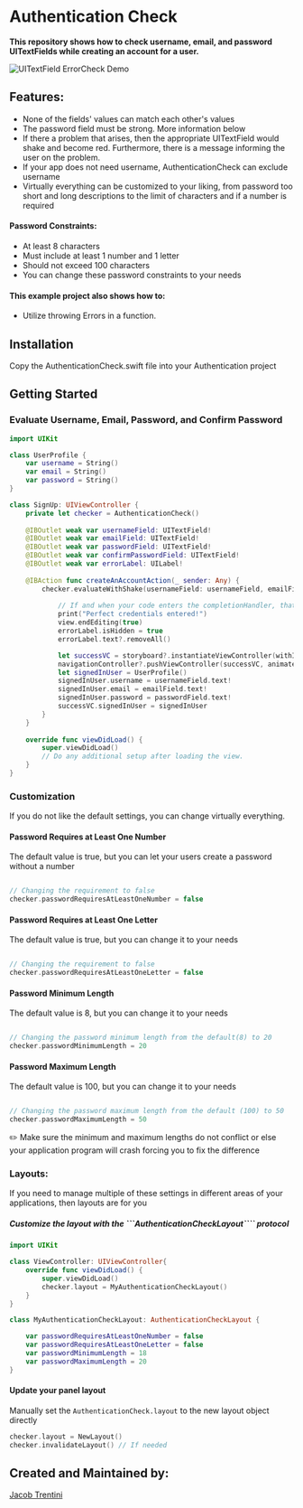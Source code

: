 # Authentication Check

**This repository shows how to check username, email, and password UITextFields while creating an account for a user.**

![UITextField ErrorCheck Demo](https://user-images.githubusercontent.com/70717139/128651293-bdca203c-2817-4b20-a50b-e93718035c4c.gif)


## Features:

- None of the fields' values can match each other's values
- The password field must be strong. More information below
- If there a problem that arises, then the appropriate UITextField would shake and become red. Furthermore, there is a message informing the user on the problem.
- If your app does not need username, AuthenticationCheck can exclude username
- Virtually everything can be customized to your liking, from password too short and long descriptions to the limit of characters and if a number is required

#### Password Constraints:
- At least 8 characters
- Must include at least 1 number and 1 letter
- Should not exceed 100 characters
- You can change these password constraints to your needs

#### This example project also shows how to:
- Utilize throwing Errors in a function.

## Installation

Copy the AuthenticationCheck.swift file into your Authentication project

## Getting Started

### Evaluate Username, Email, Password, and Confirm Password

```swift
import UIKit

class UserProfile {
    var username = String()
    var email = String()
    var password = String()
}

class SignUp: UIViewController {
    private let checker = AuthenticationCheck()
    
    @IBOutlet weak var usernameField: UITextField!
    @IBOutlet weak var emailField: UITextField!
    @IBOutlet weak var passwordField: UITextField!
    @IBOutlet weak var confirmPasswordField: UITextField!
    @IBOutlet weak var errorLabel: UILabel!
    
    @IBAction func createAnAccountAction(_ sender: Any) {
        checker.evaluateWithShake(usernameField: usernameField, emailField: emailField, passwordField: passwordField, confirmPasswordField: confirmPasswordField, currentViewController: self) {
            
            // If and when your code enters the completionHandler, that means the user satisfied the evaluater.
            print("Perfect credentials entered!")
            view.endEditing(true)
            errorLabel.isHidden = true
            errorLabel.text?.removeAll()

            let successVC = storyboard?.instantiateViewController(withIdentifier: "SuccessfullyLoggedIn") as! SuccessfullyLoggedIn
            navigationController?.pushViewController(successVC, animated: true)
            let signedInUser = UserProfile()
            signedInUser.username = usernameField.text!
            signedInUser.email = emailField.text!
            signedInUser.password = passwordField.text!
            successVC.signedInUser = signedInUser
        }
    }
    
    override func viewDidLoad() {
        super.viewDidLoad()
        // Do any additional setup after loading the view.
    }
}
```
### Customization

If you do not like the default settings, you can change virtually everything.

#### Password Requires at Least One Number

The default value is true, but you can let your users create a password without a number

```swift

// Changing the requirement to false
checker.passwordRequiresAtLeastOneNumber = false

```

#### Password Requires at Least One Letter

The default value is true, but you can change it to your needs

```swift

// Changing the requirement to false
checker.passwordRequiresAtLeastOneLetter = false

```

#### Password Minimum Length

The default value is 8, but you can change it to your needs

```swift

// Changing the password minimum length from the default(8) to 20
checker.passwordMinimumLength = 20

```

#### Password Maximum Length

The default value is 100, but you can change it to your needs

```swift

// Changing the password maximum length from the default (100) to 50
checker.passwordMaximumLength = 50

```

✏️ Make sure the minimum and maximum lengths do not conflict or else your application program will crash forcing you to fix the difference

### Layouts:

If you need to manage multiple of these settings in different areas of your applications, then layouts are for you

##### Customize the layout with the ```AuthenticationCheckLayout```` protocol

```swift
import UIKit

class ViewController: UIViewController{
    override func viewDidLoad() {
        super.viewDidLoad()
        checker.layout = MyAuthenticationCheckLayout()
    }
}

class MyAuthenticationCheckLayout: AuthenticationCheckLayout {

    var passwordRequiresAtLeastOneNumber = false    
    var passwordRequiresAtLeastOneLetter = false
    var passwordMinimumLength = 18
    var passwordMaximumLength = 20
}
```

#### Update your panel layout

Manually set the ```AuthenticationCheck.layout``` to the new layout object directly

```swift
checker.layout = NewLayout()
checker.invalidateLayout() // If needed
```
    
## Created and Maintained by:

[Jacob Trentini](https://github.com/Awesomeplayer165)
